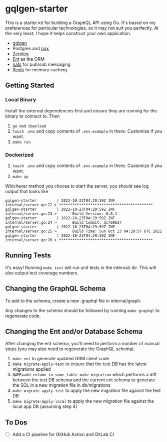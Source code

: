 # gqlgen-starter

This is a starter kit for building a GraphQL API using Go. It's based on my preferences for particular
technologies, so it may not suit you perfectly. At the very least, I hope it helps construct your own application.

* [gqlgen](https://github.com/99designs/gqlgen)
* Postgres and [pgx](https://github.com/JackC/pgx)
* [Zerolog](https://github.com/obsidiandynamics/zerolog)
* [Ent](https://entgo.io) as the ORM
* [nats](https://nats.io/) for pub/sub messaging
* [Redis](https://redis.io/) for memory caching

## Getting Started

### Local Binary

Install the external dependencies first and ensure they are running for the binary to connect to. Then

1. `go mod download`
2. `touch .env` and copy contents of `.env.example` in there. Customize if you want.
3. `make run`

### Dockerized

1. `touch .env` and copy contents of `.env.example` in there. Customize if you want.
2. `make up`


Whichever method you choose to start the server, you should see log output that looks like

```
gqlgen-starter         | 2022-10-23T04:29:59Z INF internal/server.go:22 > ******************************************
gqlgen-starter         | 2022-10-23T04:29:59Z INF internal/server.go:23 >       Build Version: 0.0.1
gqlgen-starter         | 2022-10-23T04:29:59Z INF internal/server.go:24 >       Build Commit: dc7e9bd7
gqlgen-starter         | 2022-10-23T04:29:59Z INF internal/server.go:25 >       Build Time: Sun Oct 23 04:29:57 UTC 2022
gqlgen-starter         | 2022-10-23T04:29:59Z INF internal/server.go:26 > ******************************************
```

## Running Tests

It's easy! Running `make test` will run unit tests in the internal/ dir. This will also output test coverage numbers.

## Changing the GraphQL Schema

To add to the schema, create a new .graphql file in internal/graph.

Any changes to the schema should be followed by running `make graphql` to regenerate code.

## Changing the Ent and/or Database Schema

After changing the ent schema, you'll need to perform a number of manual steps (you may also need to regenerate the 
GraphQL schema).

1. `make ent` to generate updated ORM client code
2. `make migrate-apply-test` to ensure that the test DB has the latest migrations applied
3. `NAME=add_column_to_some_table make migration` which performs a diff between the test DB schema and the current ent schema to generate the SQL in a new migration file in db/migrations
4. `make migrate-apply-test` to apply the new migration file against the test DB
5. `make migrate-apply-local` to apply the new migration file against the local app DB (assuming step 4)


## To Dos
- [ ] Add a CI pipeline for GitHub Action and GitLab CI
